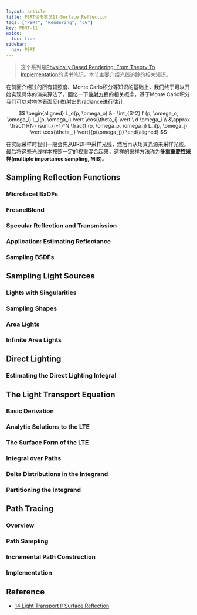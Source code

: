 ```yaml
---
layout: article
title: PBRT读书笔记11-Surface Reflection
tags: ["PBRT", "Rendering", "CG"]
key: PBRT-11
aside:
  toc: true
sidebar:
  nav: PBRT
---
```


> 这个系列是[Physically Based Rendering: From Theory To Implementation](https://pbr-book.org/)的读书笔记，本节主要介绍光线追踪的相关知识。
<!--more-->

在前面介绍过的所有辐照度、Monte Carlo积分等知识的基础上，我们终于可以开始实现具体的渲染算法了。回忆一下[散射方程](/2021/12/19/PBRT-NOTES-02.html#surface-reflection)的相关概念，基于Monte Carlo积分我们可以对物体表面反(散)射出的radiance进行估计:

$$
\begin{aligned}
L_o(p, \omega_o) &= \int_{S^2} f (p, \omega_o, \omega_i) L_i(p, \omega_i) \vert \cos{\theta_i} \vert \ d \omega_i \\
&\approx \frac{1}{N} \sum_{i=1}^N \frac{f (p, \omega_o, \omega_j) L_i(p, \omega_j) \vert \cos{\theta_j} \vert}{p(\omega_j)}
\end{aligned}
$$

在实际采样时我们一般会先从BRDF中采样光线，然后再从场景光源来采样光线。最后将这些光线样本按照一定的权重混合起来，这样的采样方法称为**多重重要性采样(multiple importance sampling, MIS)**。

## Sampling Reflection Functions

### Microfacet BxDFs

### FresnelBlend

### Specular Reflection and Transmission

### Application: Estimating Reflectance

### Sampling BSDFs

## Sampling Light Sources

### Lights with Singularities

### Sampling Shapes

### Area Lights

### Infinite Area Lights

## Direct Lighting

### Estimating the Direct Lighting Integral

## The Light Transport Equation

### Basic Derivation

### Analytic Solutions to the LTE

### The Surface Form of the LTE

### Integral over Paths

### Delta Distributions in the Integrand

### Partitioning the Integrand

## Path Tracing

### Overview

### Path Sampling

### Incremental Path Construction

### Implementation

## Reference

- [14 Light Transport I: Surface Reflection](https://pbr-book.org/3ed-2018/Light_Transport_I_Surface_Reflection)